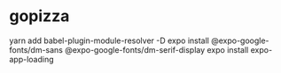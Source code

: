 # gopizza

yarn add babel-plugin-module-resolver -D
expo install @expo-google-fonts/dm-sans @expo-google-fonts/dm-serif-display
expo install expo-app-loading
